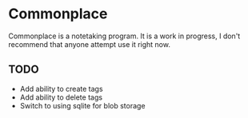 # Commonplace

Commonplace is a notetaking program. It is a work in progress, I don't recommend that anyone attempt use it right now.

## TODO

* Add ability to create tags
* Add ability to delete tags
* Switch to using sqlite for blob storage
